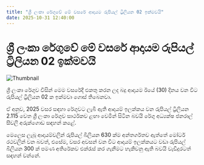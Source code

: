 ```yaml
---
title: "ශ්‍රී ලංකා රේගුවේ මේ වසරේ ආදායම රුපියල් ට්‍රිලියන 02 ඉක්මවයි"
date: 2025-10-31 12:40:00
---
```


# ශ්‍රී ලංකා රේගුවේ මේ වසරේ ආදායම රුපියල් ට්‍රිලියන 02 ඉක්මවයි

![Thumbnail](https://helakuru.sgp1.cdn.digitaloceanspaces.com/esana/images/lib/customs-srilanka.jpg)

ශ්‍රී ලංකා රේගුව විසින් මෙම වසරේදී එකතු කරන ලද බදු ආදායම ඊයේ (30) දිනය වන විට රුපියල් ට්‍රිලියන 02 ක ඉක්මවා ගොස් තිබෙනවා.

ඒ අනුව, 2025 වසර සඳහා රේගුවට ලැබී ඇති ආදායම් ඉලක්කය වන රුපියල් ට්‍රිලියන 2.115 වෙත ශ්‍රී ලංකා රේගුව සාර්ථකව ළඟා වෙමින් සිටින බවයි රේගු අධ්‍යක්ෂ ජනරාල් සීවලී අරුක්ගොඩ සඳහන් කළේ.

මෙලෙස ලැබූ ආදායම්වලින් රුපියල් බිලියන 630 ක්ම අන්තර්ගතව ඇත්තේ මෝටර් රථවලින් වන බවත්, එසේම, වසර අවසන් වන විට ආදායම් ඉලක්කයට වඩා රුපියල් බිලියන 300 ක් පමණ අතිරේකව එක්රැස් කර ගැනීමට හැකිවනු ඇති බවයි වැඩිදුරටත් සඳහන් වන්නේ.


